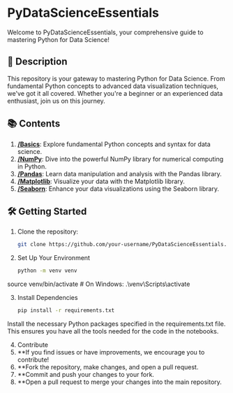 # PyDataScienceEssentials

Welcome to PyDataScienceEssentials, your comprehensive guide to mastering Python for Data Science!

## 🚀 Description

This repository is your gateway to mastering Python for Data Science. From fundamental Python concepts to advanced data visualization techniques, we've got it all covered. Whether you're a beginner or an experienced data enthusiast, join us on this journey.

## 📚 Contents

1. **[/Basics](/Basics)**: Explore fundamental Python concepts and syntax for data science.
2. **[/NumPy](/NumPy)**: Dive into the powerful NumPy library for numerical computing in Python.
3. **[/Pandas](/Pandas)**: Learn data manipulation and analysis with the Pandas library.
4. **[/Matplotlib](/Matplotlib)**: Visualize your data with the Matplotlib library.
5. **[/Seaborn](/Seaborn)**: Enhance your data visualizations using the Seaborn library.

## 🛠️ Getting Started

1. Clone the repository:

   ```bash
   git clone https://github.com/your-username/PyDataScienceEssentials.git

2. Set Up Your Environment

   ```bash
   python -m venv venv
source venv/bin/activate  # On Windows: .\venv\Scripts\activate

3. Install Dependencies
   ```bash
   pip install -r requirements.txt

Install the necessary Python packages specified in the requirements.txt file. This ensures you have all the tools needed for the code in the notebooks.

4. Contribute
1. **If you find issues or have improvements, we encourage you to contribute!
2. **Fork the repository, make changes, and open a pull request.
3. **Commit and push your changes to your fork.
4. **Open a pull request to merge your changes into the main repository.
